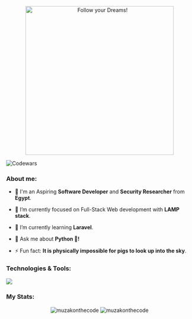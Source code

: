 <div style="text-align: center;"> 
  <img width="400" src="https://readme-typing-svg.herokuapp.com?font=JetBrains+Mono&weight=600&size=30&duration=2500&width=535&lines=Hi,+I'm+Muhammad;I+love+Software.;WBU?;let's+Connect!"  alt="Follow your Dreams!"/>
</div>

![Codewars](https://www.codewars.com/users/muzakonthecode/badges/micro)

<div>
  <h3 align="left">About me:</h3>

  - 👨 I'm an Aspiring **Software Developer** and **Security Researcher** from **Egypt**.

  - 🔭 I’m currently focused on Full-Stack Web development with **LAMP stack**.

  - 🌱 I’m currently learning **Laravel**.

  - 💬 Ask me about **Python 🐍!**

  - ⚡ Fun fact: **It is physically impossible for pigs to look up into the sky**.
</div>

<div>
  <h3 align="left">Technologies & Tools:</h3>
  <div align="left">
    <img src="https://skillicons.dev/icons?i=html,css,tailwind,js,typescript,vue,php,laravel,mysql,git,linux" />
  </div>
</div>

<div align="center">
  <h3 align="left">My Stats:</h3>
  <img align="center" src="https://github-readme-stats.vercel.app/api?username=muzakonthecode&theme=gotham&show_icons=true&locale=en&hide_border=true" alt="muzakonthecode" />
  <img align="center" src="https://github-readme-streak-stats.herokuapp.com/?user=muzakonthecode&theme=gotham&hide_border=true" alt="muzakonthecode" />
</div>
